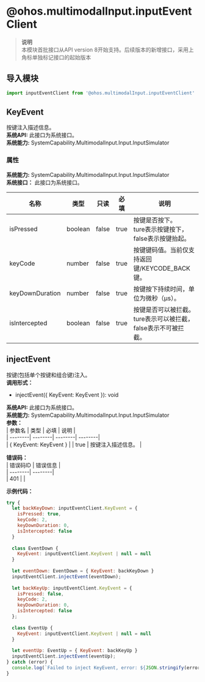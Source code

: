 # @ohos.multimodalInput.inputEventClient    
> **说明**   
>本模块首批接口从API version 8开始支持。后续版本的新增接口，采用上角标单独标记接口的起始版本  
  
## 导入模块  
  
```js    
import inputEventClient from '@ohos.multimodalInput.inputEventClient'    
```  
    
## KeyEvent    
按键注入描述信息。  
 **系统API:**  此接口为系统接口。  
 **系统能力:**  SystemCapability.MultimodalInput.Input.InputSimulator    
### 属性    
 **系统能力:**  SystemCapability.MultimodalInput.Input.InputSimulator    
 **系统接口：** 此接口为系统接口。    
    
| 名称 | 类型 | 只读 | 必填 | 说明 |  
| --------| --------| --------| --------| --------|  
| isPressed | boolean | false | true | 按键是否按下。<br>ture表示按键按下，false表示按键抬起。 |  
| keyCode | number | false | true | 按键键码值。当前仅支持返回键/KEYCODE_BACK键。 |  
| keyDownDuration | number | false | true | 按键按下持续时间，单位为微秒（μs）。 |  
| isIntercepted | boolean | false | true | 按键是否可以被拦截。<br>ture表示可以被拦截，false表示不可被拦截。 |  
    
## injectEvent    
按键(包括单个按键和组合键)注入。  
 **调用形式：**     
- injectEvent({ KeyEvent: KeyEvent }): void  
  
 **系统API:**  此接口为系统接口。  
 **系统能力:**  SystemCapability.MultimodalInput.Input.InputSimulator    
 **参数：**     
| 参数名 | 类型 | 必填 | 说明 |  
| --------| --------| --------| --------|  
| { KeyEvent: KeyEvent } |  | true | 按键注入描述信息。 |  
    
    
 **错误码：**     
| 错误码ID | 错误信息 |  
| --------| --------|  
| 401 |  |  
    
 **示例代码：**   
```js    
try {  
  let backKeyDown: inputEventClient.KeyEvent = {  
    isPressed: true,  
    keyCode: 2,  
    keyDownDuration: 0,  
    isIntercepted: false  
  }  
  
  class EventDown {  
    KeyEvent: inputEventClient.KeyEvent | null = null  
  }  
  
  let eventDown: EventDown = { KeyEvent: backKeyDown }  
  inputEventClient.injectEvent(eventDown);  
  
  let backKeyUp: inputEventClient.KeyEvent = {  
    isPressed: false,  
    keyCode: 2,  
    keyDownDuration: 0,  
    isIntercepted: false  
  };  
  
  class EventUp {  
    KeyEvent: inputEventClient.KeyEvent | null = null  
  }  
  
  let eventUp: EventUp = { KeyEvent: backKeyUp }  
  inputEventClient.injectEvent(eventUp);  
} catch (error) {  
  console.log(`Failed to inject KeyEvent, error: ${JSON.stringify(error, [`code`, `message`])}`);  
}  
    
```    
  
